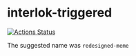 # interlok-triggered
[![Actions Status](https://github.com/adaptris/interlok-triggered/workflows/Java%20CI/badge.svg)](https://github.com/adaptris/interlok-triggered/actions)

The suggested name was `redesigned-meme`
